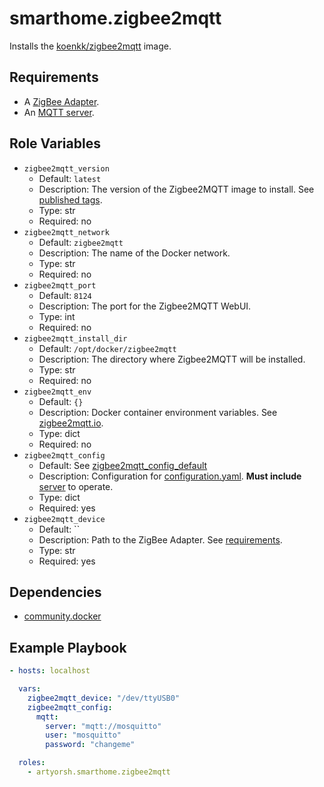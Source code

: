# smarthome.zigbee2mqtt

Installs the <a href="https://hub.docker.com/r/koenkk/zigbee2mqtt/" target="_blank">koenkk/zigbee2mqtt</a> image.

## Requirements

- A <a href="https://www.zigbee2mqtt.io/guide/getting-started/#prerequisites" target="_blank">ZigBee Adapter</a>.
- An [MQTT server](../mosquitto/readme.md).

## Role Variables

- `zigbee2mqtt_version`
  - Default: `latest`
  - Description: The version of the Zigbee2MQTT image to install. See [published tags](https://hub.docker.com/r/koenkk/zigbee2mqtt/tags).
  - Type: str
  - Required: no
- `zigbee2mqtt_network`
  - Default: `zigbee2mqtt`
  - Description: The name of the Docker network.
  - Type: str
  - Required: no
- `zigbee2mqtt_port`
  - Default: `8124`
  - Description: The port for the Zigbee2MQTT WebUI.
  - Type: int
  - Required: no
- `zigbee2mqtt_install_dir`
  - Default: `/opt/docker/zigbee2mqtt`
  - Description: The directory where Zigbee2MQTT will be installed.
  - Type: str
  - Required: no
- `zigbee2mqtt_env`
  - Default: `{}`
  - Description: Docker container environment variables. See [zigbee2mqtt.io](https://www.zigbee2mqtt.io/guide/installation/02_docker.html#running-the-container).
  - Type: dict
  - Required: no
- `zigbee2mqtt_config`
  - Default: See [zigbee2mqtt_config_default](./vars/main.yml)
  - Description: Configuration for [configuration.yaml](https://www.zigbee2mqtt.io/guide/configuration/#configuration). **Must include** [server](https://www.zigbee2mqtt.io/guide/configuration/mqtt.html#server-connection) to operate.
  - Type: dict
  - Required: yes
- `zigbee2mqtt_device`
  - Default: ``
  - Description: Path to the ZigBee Adapter. See [requirements](#requirements).
  - Type: str
  - Required: yes

## Dependencies

- [community.docker](https://docs.ansible.com/ansible/latest/collections/community/docker/index.html)

## Example Playbook

```yaml
- hosts: localhost

  vars:
    zigbee2mqtt_device: "/dev/ttyUSB0"
    zigbee2mqtt_config:
      mqtt:
        server: "mqtt://mosquitto"
        user: "mosquitto"
        password: "changeme"

  roles:
    - artyorsh.smarthome.zigbee2mqtt
```
